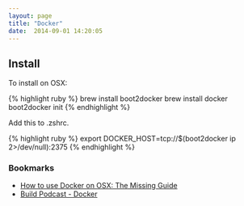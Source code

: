```yaml
---
layout: page
title: "Docker"
date:  2014-09-01 14:20:05
---
```


## Install

To install on OSX:

{% highlight ruby %}
brew install boot2docker
brew install docker
boot2docker init
{% endhighlight %}

Add this to .zshrc.

{% highlight ruby %}
    export DOCKER_HOST=tcp://$(boot2docker ip 2>/dev/null):2375
{% endhighlight %}

### Bookmarks

- [How to use Docker on OSX: The Missing Guide](http://viget.com/extend/how-to-use-docker-on-os-x-the-missing-guide)
- [Build Podcast - Docker](http://build-podcast.com/docker/)
